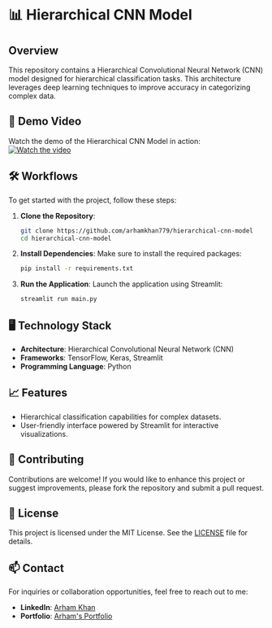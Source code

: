 # 📊 Hierarchical CNN Model

## Overview

This repository contains a Hierarchical Convolutional Neural Network (CNN) model designed for hierarchical classification tasks. This architecture leverages deep learning techniques to improve accuracy in categorizing complex data.

## 🎥 Demo Video

Watch the demo of the Hierarchical CNN Model in action:  
[![Watch the video](https://img.youtube.com/vi/qltr3yen6qQ/0.jpg)](https://youtu.be/qltr3yen6qQ?si=CYs59o5vYaQIR0HW)

## 🛠️ Workflows

To get started with the project, follow these steps:

1. **Clone the Repository**:
   ```bash
   git clone https://github.com/arhamkhan779/hierarchical-cnn-model
   cd hierarchical-cnn-model
   ```

2. **Install Dependencies**:
   Make sure to install the required packages:
   ```bash
   pip install -r requirements.txt
   ```

3. **Run the Application**:
   Launch the application using Streamlit:
   ```bash
   streamlit run main.py
   ```

## 🖥️ Technology Stack

- **Architecture**: Hierarchical Convolutional Neural Network (CNN)
- **Frameworks**: TensorFlow, Keras, Streamlit
- **Programming Language**: Python

## 📈 Features

- Hierarchical classification capabilities for complex datasets.
- User-friendly interface powered by Streamlit for interactive visualizations.

## 🤝 Contributing

Contributions are welcome! If you would like to enhance this project or suggest improvements, please fork the repository and submit a pull request.

## 📄 License

This project is licensed under the MIT License. See the [LICENSE](LICENSE) file for details.

## 📫 Contact

For inquiries or collaboration opportunities, feel free to reach out to me:

- **LinkedIn**: [Arham Khan](https://www.linkedin.com/in/arhamkhannn)
- **Portfolio**: [Arham's Portfolio](https://arhamkhan.dorik.io/)
